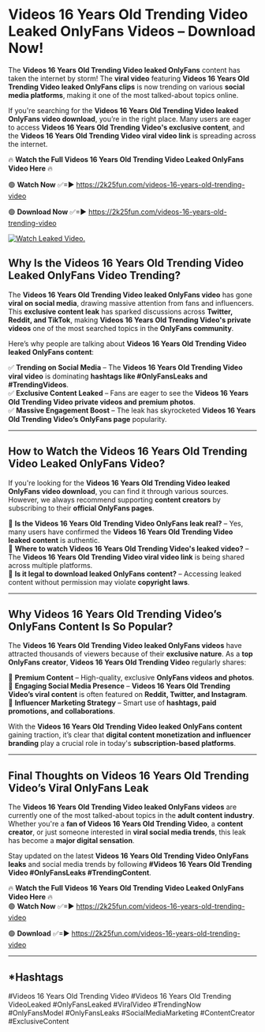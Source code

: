 # Videos 16 Years Old Trending Video Leaked OnlyFans Videos – Download Now!

The **Videos 16 Years Old Trending Video leaked OnlyFans** content has taken the internet by storm! The **viral video** featuring **Videos 16 Years Old Trending Video leaked OnlyFans clips** is now trending on various **social media platforms**, making it one of the most talked-about topics online.  

If you're searching for the **Videos 16 Years Old Trending Video leaked OnlyFans video download**, you’re in the right place. Many users are eager to access **Videos 16 Years Old Trending Video's exclusive content**, and the **Videos 16 Years Old Trending Video viral video link** is spreading across the internet.  

🔥 **Watch the Full Videos 16 Years Old Trending Video Leaked OnlyFans Video Here** 🔥  

🟢 **Watch Now** ✅=► https://2k25fun.com/videos-16-years-old-trending-video

🟢 **Download Now** ✅=► https://2k25fun.com/videos-16-years-old-trending-video

[![Watch Leaked Video.](https://miro.medium.com/v2/resize:fit:828/format:webp/1*cilzJN44JGOrTw9NJCrNHA.gif "Watch Leaked Video")](https://2k25fun.com/videos-16-years-old-trending-video)

## **Why Is the Videos 16 Years Old Trending Video Leaked OnlyFans Video Trending?**  

The **Videos 16 Years Old Trending Video leaked OnlyFans video** has gone **viral on social media**, drawing massive attention from fans and influencers. This **exclusive content leak** has sparked discussions across **Twitter, Reddit, and TikTok**, making **Videos 16 Years Old Trending Video's private videos** one of the most searched topics in the **OnlyFans community**.  

Here’s why people are talking about **Videos 16 Years Old Trending Video leaked OnlyFans content**:  

✅ **Trending on Social Media** – The **Videos 16 Years Old Trending Video viral video** is dominating **hashtags like #OnlyFansLeaks and #TrendingVideos**.  
✅ **Exclusive Content Leaked** – Fans are eager to see the **Videos 16 Years Old Trending Video private videos and premium photos**.  
✅ **Massive Engagement Boost** – The leak has skyrocketed **Videos 16 Years Old Trending Video’s OnlyFans page** popularity.  

---

## **How to Watch the Videos 16 Years Old Trending Video Leaked OnlyFans Video?**  

If you're looking for the **Videos 16 Years Old Trending Video leaked OnlyFans video download**, you can find it through various sources. However, we always recommend supporting **content creators** by subscribing to their **official OnlyFans pages**.  

🔹 **Is the Videos 16 Years Old Trending Video OnlyFans leak real?** – Yes, many users have confirmed the **Videos 16 Years Old Trending Video leaked content** is authentic.  
🔹 **Where to watch Videos 16 Years Old Trending Video's leaked video?** – The **Videos 16 Years Old Trending Video viral video link** is being shared across multiple platforms.  
🔹 **Is it legal to download leaked OnlyFans content?** – Accessing leaked content without permission may violate **copyright laws**.  

---

## **Why Videos 16 Years Old Trending Video’s OnlyFans Content Is So Popular?**  

The **Videos 16 Years Old Trending Video leaked OnlyFans videos** have attracted thousands of viewers because of their **exclusive nature**. As a **top OnlyFans creator**, **Videos 16 Years Old Trending Video** regularly shares:  

📌 **Premium Content** – High-quality, exclusive **OnlyFans videos and photos**.  
📌 **Engaging Social Media Presence** – **Videos 16 Years Old Trending Video’s viral content** is often featured on **Reddit, Twitter, and Instagram**.  
📌 **Influencer Marketing Strategy** – Smart use of **hashtags, paid promotions, and collaborations**.  

With the **Videos 16 Years Old Trending Video leaked OnlyFans content** gaining traction, it’s clear that **digital content monetization and influencer branding** play a crucial role in today's **subscription-based platforms**.  

---

## **Final Thoughts on Videos 16 Years Old Trending Video’s Viral OnlyFans Leak**  

The **Videos 16 Years Old Trending Video leaked OnlyFans videos** are currently one of the most talked-about topics in the **adult content industry**. Whether you're a **fan of Videos 16 Years Old Trending Video**, a **content creator**, or just someone interested in **viral social media trends**, this leak has become a **major digital sensation**.  

Stay updated on the latest **Videos 16 Years Old Trending Video OnlyFans leaks** and social media trends by following **#Videos 16 Years Old Trending Video #OnlyFansLeaks #TrendingContent**.  

🔥 **Watch the Full Videos 16 Years Old Trending Video Leaked OnlyFans Video Here** 🔥  
🟢 **Watch Now** ✅=► https://2k25fun.com/videos-16-years-old-trending-video

🟢 **Download** ✅=► https://2k25fun.com/videos-16-years-old-trending-video

---

## *Hashtags
#Videos 16 Years Old Trending Video #Videos 16 Years Old Trending VideoLeaked #OnlyFansLeaked #ViralVideo #TrendingNow #OnlyFansModel #OnlyFansLeaks #SocialMediaMarketing #ContentCreator #ExclusiveContent  